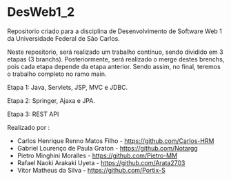 # DesWeb1_2
Repositorio criado para a disciplina de Desenvolvimento de Software Web 1 da Universidade Federal de São Carlos.

Neste repositorio, será realizado um trabalho contínuo, sendo dividido em 3 etapas (3 branchs). Posteriormente, será realizado o merge destes brenchs, pois cada etapa depende da etapa anterior. Sendo assim, no final, teremos o trabalho completo no ramo main.

Etapa 1: Java, Servlets, JSP, MVC e JDBC.

Etapa 2: Springer, Ajaxa e JPA.

Etapa 3: REST API

Realizado por :

- Carlos Henrique Renno Matos Filho - https://github.com/Carlos-HRM
- Gabriel Lourenço de Paula Graton - https://github.com/Notargg
- Pietro Minghini Moralles - https://github.com/Pietro-MM
- Rafael Naoki Arakaki Uyeta - https://github.com/Arata2703
- Vitor Matheus da Silva - https://github.com/Portix-S
